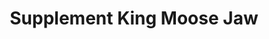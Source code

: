 ---
title: "Supplement King Moose Jaw"
url: /moose-jaw/supplement-king-moose-jaw/
shop: Nahrungsergänzung
---